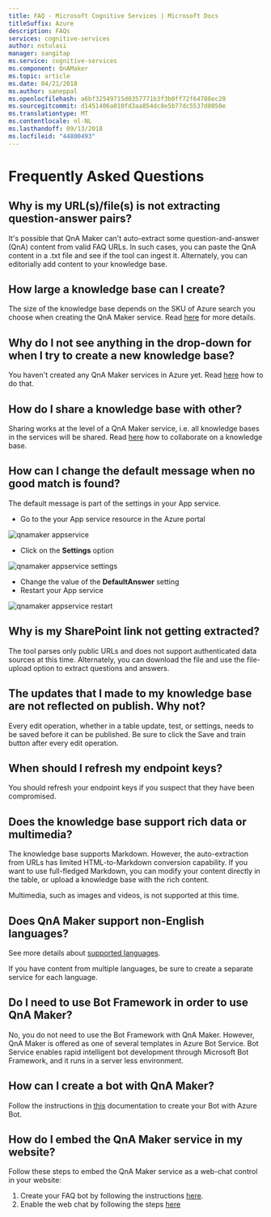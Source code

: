 ```yaml
---
title: FAQ - Microsoft Cognitive Services | Microsoft Docs
titleSuffix: Azure
description: FAQs
services: cognitive-services
author: nstulasi
manager: sangitap
ms.service: cognitive-services
ms.component: QnAMaker
ms.topic: article
ms.date: 04/21/2018
ms.author: saneppal
ms.openlocfilehash: a6bf32549715d0357771b3f3b0ff72f64788ec20
ms.sourcegitcommit: d1451406a010fd3aa854dc8e5b77dc5537d8050e
ms.translationtype: MT
ms.contentlocale: nl-NL
ms.lasthandoff: 09/13/2018
ms.locfileid: "44800493"
---
```

# <a name="frequently-asked-questions"></a>Frequently Asked Questions

## <a name="why-is-my-urlsfiles-is-not-extracting-question-answer-pairs"></a>Why is my URL(s)/file(s) is not extracting question-answer pairs?

It's possible that QnA Maker can't auto-extract some question-and-answer (QnA) content from valid FAQ URLs. In such cases, you can paste the QnA content in a .txt file and see if the tool can ingest it. Alternately, you can editorially add content to your knowledge base.

## <a name="how-large-a-knowledge-base-can-i-create"></a>How large a knowledge base can I create?

The size of the knowledge base depends on the SKU of Azure search you choose when creating the QnA Maker service. Read [here](./Tutorials/choosing-capacity-qnamaker-deployment.md) for more details.

## <a name="why-do-i-not-see-anything-in-the-drop-down-for-when-i-try-to-create-a-new-knowledge-base"></a>Why do I not see anything in the drop-down for when I try to create a new knowledge base?

You haven't created any QnA Maker services in Azure yet. Read [here](./How-To/set-up-qnamaker-service-azure.md) how to do that.

## <a name="how-do-i-share-a-knowledge-base-with-other"></a>How do I share a knowledge base with other?

Sharing works at the level of a QnA Maker service, i.e. all knowledge bases in the services will be shared. Read [here](./How-To/collaborate-knowledge-base.md) how to collaborate on a knowledge base.

## <a name="how-can-i-change-the-default-message-when-no-good-match-is-found"></a>How can I change the default message when no good match is found?

The default message is part of the settings in your App service.
- Go to the your App service resource in the Azure portal

![qnamaker appservice](./media/qnamaker-faq/qnamaker-resource-list-appservice.png)
- Click on the **Settings** option

![qnamaker appservice settings](./media/qnamaker-faq/qnamaker-appservice-settings.png)
- Change the value of the **DefaultAnswer** setting
- Restart your App service

![qnamaker appservice restart](./media/qnamaker-faq/qnamaker-appservice-restart.png)

## <a name="why-is-my-sharepoint-link-not-getting-extracted"></a>Why is my SharePoint link not getting extracted?

The tool parses only public URLs and does not support authenticated data sources at this time. Alternately, you can download the file and use the file-upload option to extract questions and answers.


## <a name="the-updates-that-i-made-to-my-knowledge-base-are-not-reflected-on-publish-why-not"></a>The updates that I made to my knowledge base are not reflected on publish. Why not?

Every edit operation, whether in a table update, test, or settings, needs to be saved before it can be published. Be sure to click the Save and train button after every edit operation.

## <a name="when-should-i-refresh-my-endpoint-keys"></a>When should I refresh my endpoint keys?

You should refresh your endpoint keys if you suspect that they have been compromised.

## <a name="does-the-knowledge-base-support-rich-data-or-multimedia"></a>Does the knowledge base support rich data or multimedia?

The knowledge base supports Markdown. However, the auto-extraction from URLs has limited HTML-to-Markdown conversion capability. If you want to use full-fledged Markdown, you can modify your content directly in the table, or upload a knowledge base with the rich content.

Multimedia, such as images and videos, is not supported at this time.

## <a name="does-qna-maker-support-non-english-languages"></a>Does QnA Maker support non-English languages?

See more details about [supported languages](./Overview/languages-supported.md).

If you have content from multiple languages, be sure to create a separate service for each language.

## <a name="do-i-need-to-use-bot-framework-in-order-to-use-qna-maker"></a>Do I need to use Bot Framework in order to use QnA Maker?

No, you do not need to use the Bot Framework with QnA Maker. However, QnA Maker is offered as one of several templates in Azure Bot Service. Bot Service enables rapid intelligent bot development through Microsoft Bot Framework, and it runs in a server less environment.

## <a name="how-can-i-create-a-bot-with-qna-maker"></a>How can I create a bot with QnA Maker?

Follow the instructions in [this](./Tutorials/create-qna-bot.md) documentation to create your Bot with Azure Bot.

## <a name="how-do-i-embed-the-qna-maker-service-in-my-website"></a>How do I embed the QnA Maker service in my website?

Follow these steps to embed the QnA Maker service as a web-chat control in your website:

1. Create your FAQ bot by following the instructions [here](./Tutorials/create-qna-bot.md).
2. Enable the web chat by following the steps [here](https://docs.microsoft.com/en-us/azure/bot-service/bot-service-channel-connect-webchat)


